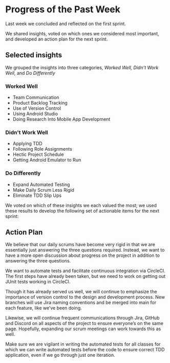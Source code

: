 # Progress of the Past Week
Last week we concluded and reflected on the first sprint.  

We shared insights, voted on which ones we considered most important, and developed an action plan for the next sprint.

## Selected insights
We grouped the insights into three categories, _Worked Well, Didn't Work Well,_ and _Do Differently_
### Worked Well
* Team Communication
* Product Backlog Tracking
* Use of Version Control
* Using Android Studio
* Doing Research Into Mobile App Development
### Didn't Work Well
* Applying TDD
* Following Role Assignments
* Hectic Project Schedule
* Getting Android Emulator to Run
### Do Differently
* Expand Automated Testing
* Make Daily Scrum Less Rigid
* Eliminate TDD Slip Ups

We voted on which of these insights we each valued the most; we used these results to develop the following set of actionable items for the next sprint:

## Action Plan
We believe that our daily scrums have become very rigid in that we are essentially just answering the three questions required. Instead, we want to have a more open discussion about progress on the project in addition to answering the three questions.

We want to automate tests and facilitate continuous integration via CircleCI. The first steps have already been taken, but we need to work on getting out JUnit tests working in CircleCI.

Though it has already served us well, we will continue to emphasize the importance of version control to the design and development process. New branches will use Jira naming conventions and be merged into main for each feature, like we’ve been doing.

Likewise, we will continue frequent communications through Jira, GitHub and Discord on all aspects of the project to ensure everyone’s on the same page. Hopefully, expanding our scrum meetings can work towards this as well.

Make sure we are vigilant in writing the automated tests for all classes for which we can write automated tests before the code to ensure correct TDD application, even if we go through just one iteration.

